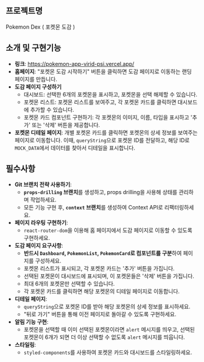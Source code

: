 ## 프로젝트명

Pokemon Dex ( 포켓몬 도감 )

## 소개 및 구현기능
- **링크**: https://pokemon-app-virid-psi.vercel.app/
- **홈페이지**: "포켓몬 도감 시작하기" 버튼을 클릭하면 도감 페이지로 이동하는 랜딩 페이지를 만듭니다.
- **도감 페이지 구성하기**
  - 대시보드: 선택한 6개의 포켓몬을 표시하고, 포켓몬을 선택 해제할 수 있습니다.
  - 포켓몬 리스트: 포켓몬 리스트를 보여주고, 각 포켓몬 카드를 클릭하면 대시보드에 추가할 수 있습니다.
  - 포켓몬 카드 컴포넌트 구현하기: 각 포켓몬의 이미지, 이름, 타입을 표시하고 '추가' 또는 '삭제' 버튼을 제공합니다.
- **포켓몬 디테일 페이지**: 개별 포켓몬 카드를 클릭하면 포켓몬의 상세 정보를 보여주는 페이지로 이동합니다. 이때, `queryString`으로 포켓몬 ID를 전달하고, 해당 ID로 `MOCK_DATA`에서 데이터를 찾아서 디테일을 표시합니다.

## 필수사항

- **Git 브랜치 전략 사용하기**:
  - **`props-drilling` 브랜치**를 생성하고, props drilling을 사용해 상태를 관리하며 작업하세요.
  - 모든 기능 구현 후, **`context` 브랜치**를 생성하여 Context API로 리팩터링하세요.
- **페이지 라우팅 구현하기**:
  - `react-router-dom`을 이용해 홈 페이지에서 도감 페이지로 이동할 수 있도록 구현하세요.
- **도감 페이지 요구사항**:
  - **반드시 `Dashboard`, `PokemonList`, `PokemonCard`로 컴포넌트를 구분**하여 페이지를 구성하세요.
  - 포켓몬 리스트가 표시되고, 각 포켓몬 카드는 '추가' 버튼을 가집니다.
  - 선택된 포켓몬이 대시보드에 표시되며, 이 포켓몬들은 '삭제' 버튼을 가집니다.
  - 최대 6개의 포켓몬만 선택할 수 있습니다.
  - 각 포켓몬 카드를 클릭하면 해당 포켓몬의 디테일 페이지로 이동합니다.
- **디테일 페이지**:
  - `queryString`으로 포켓몬 ID를 받아 해당 포켓몬의 상세 정보를 표시하세요.
  - "뒤로 가기" 버튼을 통해 이전 페이지로 돌아갈 수 있도록 구현하세요.
- **알림 기능 구현**:
  - 포켓몬을 선택할 때 이미 선택된 포켓몬이라면 `alert` 메시지를 띄우고, 선택된 포켓몬이 6개가 되면 더 이상 선택할 수 없도록 `alert` 메시지를 띄웁니다.
- **스타일링**:
  - `styled-components`를 사용하여 포켓몬 카드와 대시보드를 스타일링하세요.
